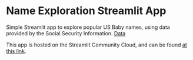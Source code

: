 # Name Exploration Streamlit App

Simple Streamlit app to explore popular US Baby names, using data provided by the Social Security Information. <a href="https://www.ssa.gov/oact/babynames/limits.html" target="_blank">Data</a>

This app is hosted on the Streamlit Community Cloud, and can be found <a href="https://name-exploration-chale15.streamlit.app" target="_blank">at this link</a>.
